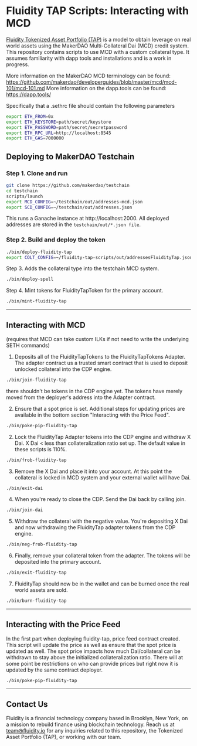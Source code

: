 # Fluidity TAP Scripts: Interacting with MCD
[Fluidity Tokenized Asset Portfolio (TAP)](https://tap.fluidity.io/) is a model to obtain leverage on real world assets using the MakerDAO Multi-Collateral Dai (MCD) credit system. This repository contains scripts to use MCD with a custom collateral type. It assumes familiarity with dapp tools and installations and is a work in progress.

More information on the MakerDAO MCD terminology can be found: https://github.com/makerdao/developerguides/blob/master/mcd/mcd-101/mcd-101.md
More information on the dapp.tools can be found: https://dapp.tools/

Specifically that a .sethrc file should contain the following parameters

```bash
export ETH_FROM=0x
export ETH_KEYSTORE=path/secret/keystore
export ETH_PASSWORD=path/secret/secretpassword
export ETH_RPC_URL=http://localhost:8545
export ETH_GAS=7000000
```

## Deploying to MakerDAO Testchain


### Step 1. Clone and run

```bash
git clone https://github.com/makerdao/testchain
cd testchain
scripts/launch
export MCD_CONFIG=~/testchain/out/addresses-mcd.json
export SCD_CONFIG=~/testchain/out/addresses.json
```

This runs a Ganache instance at http://localhost:2000. All deployed addresses are stored in the `testchain/out/*.json file`.

### Step 2. Build and deploy the token

```bash
./bin/deploy-fluidity-tap
export COLT_CONFIG=~/fluidity-tap-scripts/out/addressesFluidityTap.json
```
Step 3.
Adds the collateral type into the testchain MCD system.

```bash
./bin/deploy-spell
```
Step 4.
Mint tokens for FluidityTapToken for the primary account.

```bash
./bin/mint-fluidity-tap
```
_______________________________________________

## Interacting with MCD
(requires that MCD can take custom ILKs if not need to write the underlying SETH commands)

1. Deposits all of the FluidityTapTokens to the FluidityTapTokens Adapter. The adapter contract us a trusted smart contract that is used to deposit unlocked collateral into the CDP engine.

```bash
./bin/join-fluidity-tap
```

there shouldn't be tokens in the CDP engine yet. The tokens have merely moved from the deployer's address into the Adapter contract.

2. Ensure that a spot price is set. Additional steps for updating prices are available in the bottom section "Interacting with the Price Feed".

```bash
./bin/poke-pip-fluidity-tap
```

2. Lock the FluidityTap Adapter tokens into the CDP engine and withdraw X Dai. X Dai < less than collateralization ratio set up. The default value in these scripts is 110%.

```bash
./bin/frob-fluidity-tap
```

3.  Remove the X Dai and place it into your account. At this point the collateral is locked in MCD system and your external wallet will have Dai.

```bash
./bin/exit-dai
```

4. When you're ready to close the CDP. Send the Dai back by calling join.

```bash
./bin/join-dai
```

5. Withdraw the collateral with the negative value. You're depositing X Dai and now withdrawing
the FluidityTap adapter tokens from the CDP engine.


```bash
./bin/neg-frob-fluidity-tap
```


6. Finally, remove your collateral token from the adapter. The tokens will be deposited into the primary account.

```bash
./bin/exit-fluidity-tap
```

7. FluidityTap should now be in the wallet and can be burned once the real world assets are sold.

```bash
./bin/burn-fluidity-tap
```

-----------------------------------------------------------------------------

## Interacting with the Price Feed

In the first part when deploying fluidity-tap, price feed contract created. This script will update the price as well as ensure that the spot price is updated as well. The spot price impacts how much Dai/collateral can be withdrawn to stay above the initialized collateralization ratio. There will at some point be restrictions on who can provide prices but right now it is updated by the same contract deployer.

```bash
./bin/poke-pip-fluidity-tap
```
------------------------------------------------------------------------------

## Contact Us
Fluidity is a financial technology company based in Brooklyn, New York, on a mission to rebuild finance using blockchain technology. Reach us at team@fluidity.io for any inquiries related to this repository, the Tokenized Asset Portfolio (TAP), or working with our team.
